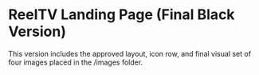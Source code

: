# ReelTV Landing Page (Final Black Version)

This version includes the approved layout, icon row, and final visual set of four images placed in the /images folder.